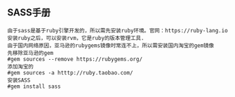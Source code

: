 ## SASS手册
	由于sass是基于ruby引擎开发的，所以需先安装ruby环境。官网：https://ruby-lang.io
    安装ruby之后，可以安装rvm，它是ruby的版本管理工具.
    由于国内网络原因，亚马逊的rubygems镜像时常连不上，所以需安装国内淘宝的gem镜像
    先移除亚马逊的gem
    #gem sources --remove https://rubygems.org/
    添加淘宝的
    #gem sources -a htttp://ruby.taobao.com/
    安装SASS
    #gem install sass
